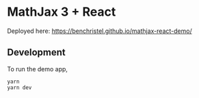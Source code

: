 # MathJax 3 + React

Deployed here: https://benchristel.github.io/mathjax-react-demo/

## Development

To run the demo app,

```
yarn
yarn dev
```
